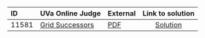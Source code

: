 | ID | UVa Online Judge | External | Link to solution |
|:---|:---|:---|:---:|
| 11581 | [Grid Successors](https://onlinejudge.org/index.php?option=com_onlinejudge&Itemid=8&category=624&page=show_problem&problem=2628) | [PDF](https://onlinejudge.org/external/115/11581.pdf) | [Solution](https%3A//github.com/versenyi98/programming-contests/tree/master/UVa%20Online%20Judge/11581%2520-%2520Grid%2520Successors)|
